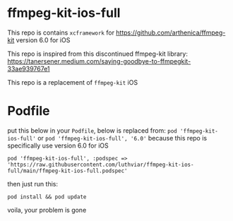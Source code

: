 # ffmpeg-kit-ios-full
This repo is contains `xcframework` for https://github.com/arthenica/ffmpeg-kit version 6.0 for iOS

This repo is inspired from this discontinued ffmpeg-kit library: https://tanersener.medium.com/saying-goodbye-to-ffmpegkit-33ae939767e1

This repo is a replacement of `ffmpeg-kit` iOS

# Podfile

put this below in your `Podfile`, 
below is replaced from: `pod 'ffmpeg-kit-ios-full'` or `pod 'ffmpeg-kit-ios-full', '6.0'` because this repo is specifically use version 6.0 for iOS
```
pod 'ffmpeg-kit-ios-full', :podspec => 'https://raw.githubusercontent.com/luthviar/ffmpeg-kit-ios-full/main/ffmpeg-kit-ios-full.podspec'
```

then just run this:
```
pod install && pod update
```
voila, your problem is gone
